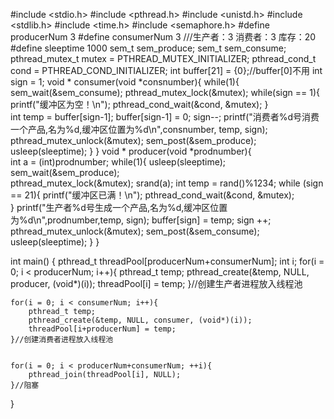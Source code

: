 #include <stdio.h>
#include <pthread.h>
#include <unistd.h>
#include <stdlib.h>
#include <time.h>
#include <semaphore.h>
#define producerNum  3
#define consumerNum  3
///生产者：3 消费者：3 库存：20 
#define sleeptime 1000
sem_t sem_produce;
sem_t sem_consume;
pthread_mutex_t mutex = PTHREAD_MUTEX_INITIALIZER;
pthread_cond_t cond = PTHREAD_COND_INITIALIZER;
int buffer[21] = {0};//buffer[0]不用 
int sign = 1; 
void * consumer(void *consnumber){
    while(1){
    	sem_wait(&sem_consume);
    	pthread_mutex_lock(&mutex);	
		while(sign == 1){
    		printf("缓冲区为空！\n");
    		pthread_cond_wait(&cond, &mutex);
		} 	
		int temp = buffer[sign-1];
		buffer[sign-1] = 0;
		sign--;
		printf("消费者%d号消费一个产品,名为%d,缓冲区位置为%d\n",consnumber, temp, sign);
		pthread_mutex_unlock(&mutex);
		sem_post(&sem_produce);
		usleep(sleeptime);
	}
}
void * producer(void *prodnumber){	
	int a = (int)prodnumber;
	while(1){
    	usleep(sleeptime);
		sem_wait(&sem_produce); 	
    	pthread_mutex_lock(&mutex);	
    	srand(a);
		int temp = rand()%1234;
    	while (sign == 21){
    		printf("缓冲区已满！\n");
    		pthread_cond_wait(&cond, &mutex);			
    	}
    	printf("生产者%d号生成一个产品,名为%d,缓冲区位置为%d\n",prodnumber,temp, sign);
    	buffer[sign] = temp;
		sign ++;
		pthread_mutex_unlock(&mutex);
		sem_post(&sem_consume);
		usleep(sleeptime);
	}
}



int main()
{
    pthread_t threadPool[producerNum+consumerNum];
    int i;
    for(i = 0; i < producerNum; i++){
        pthread_t temp;
        pthread_create(&temp, NULL, producer, (void*)(i));
        threadPool[i] = temp;
    }//创建生产者进程放入线程池


    for(i = 0; i < consumerNum; i++){
        pthread_t temp;
        pthread_create(&temp, NULL, consumer, (void*)(i));
        threadPool[i+producerNum] = temp;
    }//创建消费者进程放入线程池


    for(i = 0; i < producerNum+consumerNum; ++i){
        pthread_join(threadPool[i], NULL);
    }//阻塞 
}


